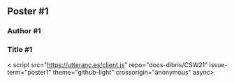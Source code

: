 
## Poster #1
### Author #1
### Title #1

<script type="text/javascript">
    document.location = "/Poster/a0poster.pdf"
</script>


<
script src="https://utteranc.es/client.js" 
repo="docs-dibris/CSW21" 
issue-term="poster1" 
theme="github-light" 
crossorigin="anonymous" 
async>
</script>
